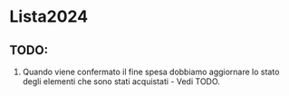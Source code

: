 # Lista2024


## TODO:



1) Quando viene confermato il fine spesa dobbiamo aggiornare lo stato degli elementi che sono stati acquistati - Vedi TODO.
 
